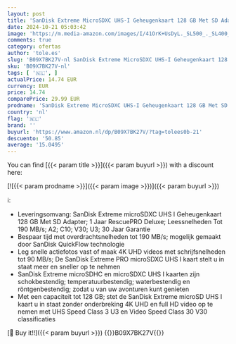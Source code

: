 ```yaml
---
layout: post
title: 'SanDisk Extreme MicroSDXC UHS-I Geheugenkaart 128 GB Met SD Adapter  1 Jaar RescuePRO Deluxe  Leessnelheden Tot 190 MB/s  A2  C10  V30  U3  30 Jaar Garantie  Rood/Goud'
date: 2024-10-21 05:03:42
image: 'https://m.media-amazon.com/images/I/41OrK+UsDyL._SL500_._SL400_.jpg'
comments: true
category: ofertas
author: 'tole.es'
slug: 'B09X7BK27V-nl SanDisk Extreme MicroSDXC UHS-I Geheugenkaart 128 GB Met...'
sku: 'B09X7BK27V-nl'
tags: [ '🇳🇱', ]
actualPrice: 14.74 EUR
currency: EUR
price: 14.74
comparePrice: 29.99 EUR
prodname: 'SanDisk Extreme MicroSDXC UHS-I Geheugenkaart 128 GB Met SD Adapter  1 Jaar RescuePRO Deluxe  Leessnelheden Tot 190 MB/s  A2  C10  V30  U3  30 Jaar Garantie  Rood/Goud'
country: 'nl'
flag: '🇳🇱'
brand: ''
buyurl: 'https://www.amazon.nl/dp/B09X7BK27V/?tag=tolees0b-21'
descuento: '50.85'
average: '15.0495'
---
```


You can find [{{< param title >}}]({{< param buyurl >}}) with a discount here:

[![{{< param prodname >}}]({{< param image >}})]({{< param buyurl >}})

ℹ️:

- Leveringsomvang: SanDisk Extreme microSDXC UHS I Geheugenkaart 128 GB Met SD Adapter; 1 Jaar RescuePRO Deluxe; Leessnelheden Tot 190 MB/s; A2; C10; V30; U3; 30 Jaar Garantie
- Bespaar tijd met overdrachtsnelheden tot 190 MB/s; mogelijk gemaakt door SanDisk QuickFlow technologie
- Leg snelle actiefotos vast of maak 4K UHD videos met schrijfsnelheden tot 90 MB/s; De SanDisk Extreme PRO microSDXC UHS I kaart stelt u in staat meer en sneller op te nehmen
- SanDisk Extreme microSDHC en microSDXC UHS I kaarten zijn schokbestendig; temperatuurbestendig; waterbestendig en röntgenbestendig; zodat u van uw avonturen kunt genieten
- Met een capaciteit tot 128 GB; stet de SanDisk Extreme microSD UHS I kaart u in staat zonder onderbreking 4K UHD en full HD video op te nemen met UHS Speed Class 3 U3 en Video Speed Class 30 V30 classificaties

[🛒 Buy it!!]({{< param buyurl >}})
{{<world>}}B09X7BK27V{{</world>}}
